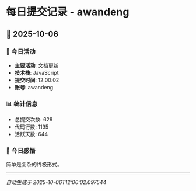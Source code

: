 # 每日提交记录 - awandeng

## 📅 2025-10-06

### 🎯 今日活动
- **主要活动**: 文档更新
- **技术栈**: JavaScript
- **提交时间**: 12:00:02
- **账号**: awandeng

### 📊 统计信息
- 总提交次数: 629
- 代码行数: 1195
- 活跃天数: 644

### 💭 今日感悟
简单是复杂的终极形式。

---
*自动生成于 2025-10-06T12:00:02.097544*
